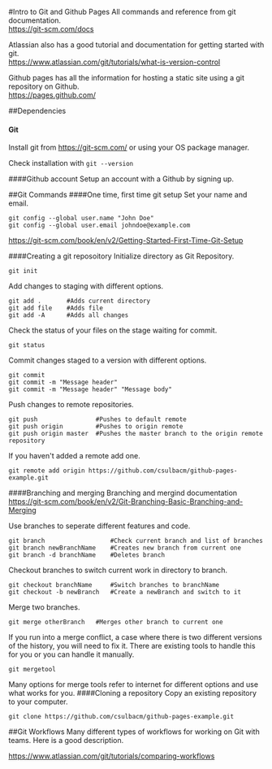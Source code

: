 #Intro to Git and Github Pages
All commands and reference from git documentation.  
https://git-scm.com/docs

Atlassian also has a good tutorial and documentation for getting started with git.  
https://www.atlassian.com/git/tutorials/what-is-version-control

Github pages has all the information for hosting a static site using a git repository on Github.  
https://pages.github.com/ 

##Dependencies
#### Git
Install git from https://git-scm.com/ or using your OS package manager.

Check installation with `git --version`

####Github account
Setup an account with a Github by signing up.


##Git Commands
####One time, first time git setup
Set your name and email.
```
git config --global user.name "John Doe"
git config --global user.email johndoe@example.com
```
https://git-scm.com/book/en/v2/Getting-Started-First-Time-Git-Setup

####Creating a git reposoitory
Initialize directory as Git Repository.
```
git init
```
Add changes to staging with different options.
```
git add . 		#Adds current directory
git add file 	#Adds file
git add -A		#Adds all changes
```
Check the status of your files on the stage waiting for commit.
```
git status
```
Commit changes staged to a version with different options.
```
git commit
git commit -m "Message header"
git commit -m "Message header" "Message body"
```
Push changes to remote repositories.
```
git push				#Pushes to default remote
git push origin			#Pushes to origin remote
git push origin master	#Pushes the master branch to the origin remote repository
```
If you haven't added a remote add one.
```
git remote add origin https://github.com/csulbacm/github-pages-example.git
```
####Branching and merging
Branching and mergind documentation
https://git-scm.com/book/en/v2/Git-Branching-Basic-Branching-and-Merging

Use branches to seperate different features and code.
```
git branch					#Check current branch and list of branches
git branch newBranchName	#Creates new branch from current one
git branch -d branchName	#Deletes branch
```
Checkout branches to switch current work in directory to branch.
```
git checkout branchName		#Switch branches to branchName
git checkout -b newBranch 	#Create a newBranch and switch to it
```
Merge two branches.
```
git merge otherBranch	#Merges other branch to current one
```
If you run into a merge conflict, a case where there is two different versions of the history, you will need to fix it. There are existing tools to handle this for you or you can handle it manually.
```
git mergetool
```
Many options for merge tools refer to internet for different options and use what works for you.
####Cloning a repository
Copy an existing repository to your computer.
```
git clone https://github.com/csulbacm/github-pages-example.git
```



##Git Workflows
Many different types of workflows for working on Git with teams. Here is a good description.

https://www.atlassian.com/git/tutorials/comparing-workflows